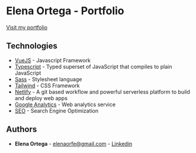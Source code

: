# Elena Ortega - Portfolio
[Visit my portfolio](https://elenaorfe.com/)

## Technologies
* [VueJS](https://vuejs.org/) - Javascript Framework
* [Typescript](https://www.typescriptlang.org/) - Typed superset of JavaScript that compiles to plain JavaScript
* [Sass](https://sass-lang.com/) - Stylesheet language
* [Tailwind](https://tailwindcss.com/) - CSS Framework
* [Netlify](https://www.netlify.com/) - A git based workflow and powerful serverless platform to build and deploy web apps
* [Google Analytics](https://analytics.google.com/analytics/web/) - Web analytics service
* [SEO](https://en.wikipedia.org/wiki/Search_engine_optimization) - Search Engine Optimization

## Authors
* **Elena Ortega** - [elenaorfe@gmail.com](mailto:elenaorfe@gmail.com) - [Linkedin](https://www.linkedin.com/in/elenaorfe)

